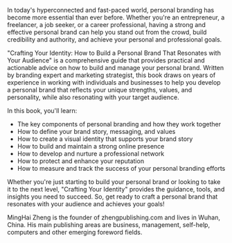 
In today's hyperconnected and fast-paced world, personal branding has become more essential than ever before. Whether you're an entrepreneur, a freelancer, a job seeker, or a career professional, having a strong and effective personal brand can help you stand out from the crowd, build credibility and authority, and achieve your personal and professional goals.

"Crafting Your Identity: How to Build a Personal Brand That Resonates with Your Audience" is a comprehensive guide that provides practical and actionable advice on how to build and manage your personal brand. Written by branding expert and marketing strategist, this book draws on years of experience in working with individuals and businesses to help you develop a personal brand that reflects your unique strengths, values, and personality, while also resonating with your target audience.

In this book, you'll learn:

* The key components of personal branding and how they work together
* How to define your brand story, messaging, and values
* How to create a visual identity that supports your brand story
* How to build and maintain a strong online presence
* How to develop and nurture a professional network
* How to protect and enhance your reputation
* How to measure and track the success of your personal branding efforts

Whether you're just starting to build your personal brand or looking to take it to the next level, "Crafting Your Identity" provides the guidance, tools, and insights you need to succeed. So, get ready to craft a personal brand that resonates with your audience and achieves your goals!

MingHai Zheng is the founder of zhengpublishing.com and lives in Wuhan, China. His main publishing areas are business, management, self-help, computers and other emerging foreword fields.
